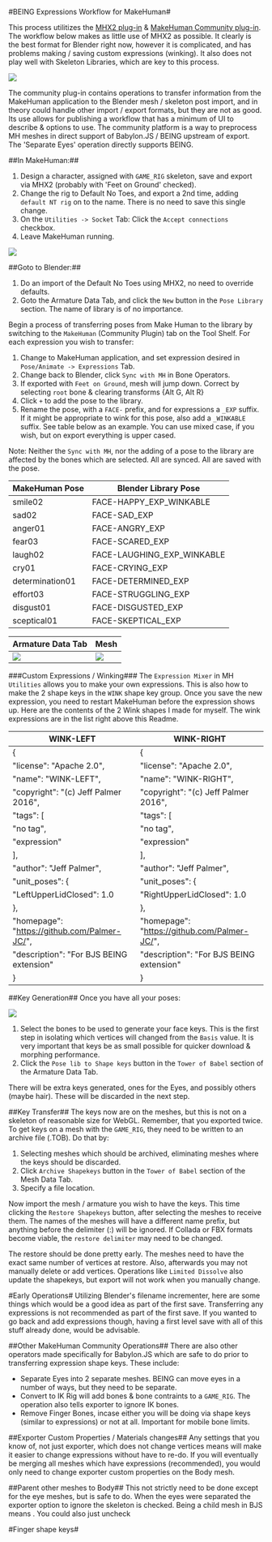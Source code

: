 #BEING Expressions Workflow for MakeHuman#

This process utilitizes the [MHX2 plug-in](https://thomasmakehuman.wordpress.com/) & [MakeHuman Community plug-in](https://github.com/makehumancommunity/community-plugins/tree/master/blender_source/MH_Community).  The workflow below makes as little use of MHX2 as possible.  It clearly is the best format for Blender right now, however it is complicated, and has problems making / saving custom expressions (winking).  It also does not play well with Skeleton Libraries, which are key to this process.

<img src="doc-assist/MH_community.jpg">

The community plug-in contains operations to transfer information from the MakeHuman application to the Blender mesh / skeleton post import, and in theory could handle other import / export formats, but they are not as good.  Its use allows for publishing a workflow that has a minimum of UI to describe & options to use.  The community platform is a way to preprocess MH meshes in direct support of Babylon.JS / BEING upstream of export.  The 'Separate Eyes' operation directly supports BEING.

##In MakeHuman:##

1. Design a character, assigned with `GAME_RIG` skeleton, save and export via MHX2 (probably with 'Feet on Ground' checked).
2. Change the rig to Default No Toes, and export a 2nd time, adding ` default NT rig` on to the name.  There is no need to save this single change.
3. On the `Utilities -> Socket` Tab: Click the `Accept connections` checkbox.
4. Leave MakeHuman running.

<img src="doc-assist/MH_ServerConnect.jpg">

##Goto to Blender:##
1. Do an import of the Default No Toes using MHX2, no need to override defaults.
2. Goto the Armature Data Tab, and click the `New` button in the `Pose Library` section.  The name of library is of no importance.

Begin a process of transferring poses from Make Human to the library by switching to the `MakeHuman` (Community Plugin)  tab on the Tool Shelf.  For each expression you wish to transfer:

1. Change to MakeHuman application, and set expression desired in `Pose/Animate -> Expressions` Tab.
2. Change back to Blender, click `Sync with MH` in Bone Operators.
3. If exported with `Feet on Ground`, mesh will jump down.  Correct by selecting `root` bone & clearing transforms {Alt G, Alt R}
4. Click `+` to add the pose to the library.
5. Rename the pose, with a `FACE-` prefix, and for expressions a `_EXP` suffix.  If it might be appropriate to wink for this pose, also add a `_WINKABLE` suffix.  See table below as an example.  You can use mixed case, if you wish, but on export everything is upper cased.

Note: Neither the `Sync with MH`, nor the adding of a pose to the library are affected by the bones which are selected.  All are synced.  All are saved with the pose.

|MakeHuman Pose | Blender Library Pose
| --- | ---
smile02        | FACE-HAPPY_EXP_WINKABLE
sad02          | FACE-SAD_EXP
anger01        | FACE-ANGRY_EXP
fear03         | FACE-SCARED_EXP
laugh02        | FACE-LAUGHING_EXP_WINKABLE
cry01          | FACE-CRYING_EXP
determination01| FACE-DETERMINED_EXP
effort03       | FACE-STRUGGLING_EXP
disgust01      | FACE-DISGUSTED_EXP
sceptical01    | FACE-SKEPTICAL_EXP

|Armature Data Tab | Mesh |
| --- | --- 
|<img src="doc-assist/ArmatureData.jpg">|<img src="doc-assist/MeshData.jpg">

###Custom Expressions / Winking###
The `Expression Mixer` in MH `Utilities` allows you to make your own expressions.  This is also how to make the 2 shape keys in the `WINK` shape key group.  Once you save the new expression, you need to restart MakeHuman before the expression shows up.  Here are the contents of the 2 Wink shapes I made for myself.  The wink expressions are in the list right above this Readme.

| WINK-LEFT | WINK-RIGHT
| --- | ---
{                                               |{                                               |
    "license": "Apache 2.0",                    |    "license": "Apache 2.0",                    |
    "name": "WINK-LEFT",                        |    "name": "WINK-RIGHT",                       |
    "copyright": "(c) Jeff Palmer 2016",        |    "copyright": "(c) Jeff Palmer 2016",        |
    "tags": [                                   |    "tags": [                                   |
        "no tag",                               |        "no tag",                               |
        "expression"                            |        "expression"                            |
    ],                                          |    ],                                          |
    "author": "Jeff Palmer",                    |    "author": "Jeff Palmer",                    |
    "unit_poses": {                             |    "unit_poses": {                             |
        "LeftUpperLidClosed": 1.0               |        "RightUpperLidClosed": 1.0              |
    },                                          |    },                                          |
    "homepage": "https://github.com/Palmer-JC/",|    "homepage": "https://github.com/Palmer-JC/",|
    "description": "For BJS BEING extension"    |    "description": "For BJS BEING extension"    |
}                                               |}                                               |

##Key Generation##
Once you have all your poses:

<img src="doc-assist/FacialBonesSelected.jpg">

1. Select the bones to be used to generate your face keys.  This is the first step in isolating which vertices will changed from the `Basis` value.  It is very important that keys be as small possible for quicker download & morphing performance.
2. Click the `Pose lib to Shape keys` button in the `Tower of Babel` section of the Armature Data Tab.

There will be extra keys generated, ones for the Eyes, and possibly others (maybe hair).  These will be discarded in the next step.

##Key Transfer##
The keys now are on the meshes, but this is not on a skeleton of reasonable size for WebGL.  Remember, that you exported twice.  To get keys on a mesh with the `GAME_RIG`, they need to be written to an archive file (.TOB).  Do that by:

1. Selecting meshes which should be archived, eliminating meshes where the keys should be discarded.
2. Click `Archive Shapekeys` button in the `Tower of Babel` section of the Mesh Data Tab.
3. Specify a file location.

Now import the mesh / armature you wish to have the keys.  This time clicking the `Restore Shapekeys` button, after selecting the meshes to receive them.  The names of the meshes will have a different name prefix, but anything before the delimiter (:) will be ignored.  If Collada or FBX formats become viable, the `restore delimiter` may need to be changed.

The restore should be done pretty early. The meshes need to have the exact same number of vertices at restore.  Also, afterwards you may not manually delete or add vertices.  Operations like `Limited Dissolve` also update the shapekeys, but export will not work when you manually change.

#Early Operations#
Utilizing Blender's filename incrementer, here are some things which would be a good idea as part of the first save.  Transferring any expressions is not recommended as part of the first save.  If you wanted to go back and add expressions though, having a first level save with all of this stuff already done, would be advisable.

##Other MakeHuman Community Operations##
There are also other operators made specifically for Babylon.JS which are safe to do prior to transferring expression shape keys.  These include:

- Separate Eyes into 2 separate meshes.  BEING can move eyes in a number of ways, but they need to be separate.
- Convert to IK Rig will add bones & bone contraints to a `GAME_RIG`.  The operation also tells exporter to ignore IK bones.
- Remove Finger Bones, incase either you will be doing via shape keys (similar to expressions) or not at all.  Important for mobile bone limits.

##Exporter Custom Properties / Materials changes##
Any settings that you know of, not just exporter, which does not change vertices means will make it easier to change expressions without have to re-do.  If you will eventually be merging all meshes which have expressions (recommended), you would only need to change exporter custom properties on the Body mesh.

##Parent other meshes to Body##
This not strictly need to be done except for the eye meshes, but is safe to do.  When the eyes were separated the exporter option to ignore the skeleton is checked.  Being a child mesh in BJS means .  You could also just uncheck 

#Finger shape keys#





